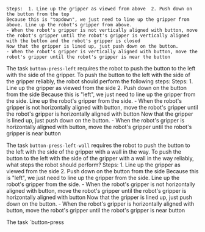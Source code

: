 
    Steps:  1. Line up the gripper as viewed from above  2. Push down on the button from the top
    Because this is "topdown", we just need to line up the gripper from above. Line up the robot's gripper from above.
    - When the robot's gripper is not vertically aligned with button, move the robot's gripper until the robot's gripper is vertically aligned with the button and the robot's gripper is closed
    Now that the gripper is lined up, just push down on the button.
    - When the robot's gripper is vertically aligned with button, move the robot's gripper until the robot's gripper is near the button

The task `button-press-left` requires the robot to push the button to the left with the side of the gripper.
To push the button to the left with the side of the gripper reliably, the robot should perform the following steps:
    Steps:  1. Line up the gripper as viewed from the side  2. Push down on the button from the side
    Because this is "left", we just need to line up the gripper from the side. Line up the robot's gripper from the side.
    - When the robot's gripper is not horizontally aligned with button, move the robot's gripper until the robot's gripper is horizontally aligned with button
    Now that the gripper is lined up, just push down on the button.
    - When the robot's gripper is horizontally aligned with button, move the robot's gripper until the robot's gripper is near button

The task `button-press-left-wall` requires the robot to push the button to the left with the side of the gripper with a wall in the way.
To push the button to the left with the side of the gripper with a wall in the way reliably, what steps the robot should perform?
    Steps:  1. Line up the gripper as viewed from the side  2. Push down on the button from the side
    Because this is "left", we just need to line up the gripper from the side. Line up the robot's gripper from the side.
    - When the robot's gripper is not horizontally aligned with button, move the robot's gripper until the robot's gripper is horizontally aligned with button
    Now that the gripper is lined up, just push down on the button.
    - When the robot's gripper is horizontally aligned with button, move the robot's gripper until the robot's gripper is near button

The task `button-press